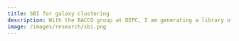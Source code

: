 ```yaml
---
title: SBI for galaxy clustering
description: With the BACCO group at DIPC, I am generating a library of mock galaxy catalogs for simulation-based inference for galaxy clustering. We are using the <a href="https://arxiv.org/abs/2206.04594" target="_blank">map2map</a> full-field emulator and the <a href="https://arxiv.org/abs/2207.06437" target="_blank">hybrid bias expansion</a> to model galaxy bias down to small scales. The goal is to quantify the information content in the galaxy field; stay tuned!
image: /images/research/sbi.png
---
```


